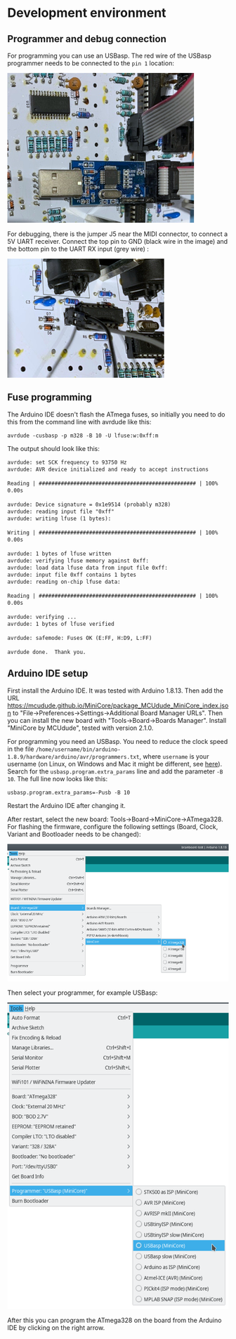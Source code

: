 # Development environment

## Programmer and debug connection

For programming you can use an USBasp. The red wire of the USBasp programmer needs to be connected to the `pin 1` location:

![Programmer](doc/programmer.jpg?raw=true)

For debugging, there is the jumper J5 near the MIDI connector, to connect a 5V UART receiver. Connect the top pin to GND (black wire in the image) and the bottom pin to the UART RX input (grey wire) :

![debug pin](doc/debug-pin.jpg?raw=true)

## Fuse programming

The Arduino IDE doesn't flash the ATmega fuses, so initially you need to do this from the command line with avrdude like this:

```
avrdude -cusbasp -p m328 -B 10 -U lfuse:w:0xff:m
```
The output should look like this:

```
avrdude: set SCK frequency to 93750 Hz
avrdude: AVR device initialized and ready to accept instructions

Reading | ################################################## | 100% 0.00s

avrdude: Device signature = 0x1e9514 (probably m328)
avrdude: reading input file "0xff"
avrdude: writing lfuse (1 bytes):

Writing | ################################################## | 100% 0.00s

avrdude: 1 bytes of lfuse written
avrdude: verifying lfuse memory against 0xff:
avrdude: load data lfuse data from input file 0xff:
avrdude: input file 0xff contains 1 bytes
avrdude: reading on-chip lfuse data:

Reading | ################################################## | 100% 0.00s

avrdude: verifying ...
avrdude: 1 bytes of lfuse verified

avrdude: safemode: Fuses OK (E:FF, H:D9, L:FF)

avrdude done.  Thank you.
```

## Arduino IDE setup

First install the Arduino IDE. It was tested with Arduino 1.8.13. Then add the URL https://mcudude.github.io/MiniCore/package_MCUdude_MiniCore_index.json to "File->Preferences->Settings->Additional Board Manager URLs". Then you can install the new board with "Tools->Board->Boards Manager". Install "MiniCore by MCUdude", tested with version 2.1.0.

For programming you need an USBasp. You need to reduce the clock speed in the file `/home/username/bin/arduino-1.8.9/hardware/arduino/avr/programmers.txt`, where `username` is your username (on Linux, on Windows and Mac it might be different, see [here](https://www.arduino.cc/en/hacking/preferences)). Search for the `usbasp.program.extra_params` line and add the parameter `-B 10`. The full line now looks like this:

```
usbasp.program.extra_params=-Pusb -B 10
```

Restart the Arduino IDE after changing it.

After restart, select the new board: Tools->Board->MiniCore->ATmega328. For flashing the firmware, configure the following settings (Board, Clock, Variant and Bootloader needs to be changed):

![Arduino settings](doc/tools-settings.png?raw=true)

Then select your programmer, for example USBasp:

![Prorgammer settings](doc/programmer-setting.png?raw=true)

After this you can program the ATmega328 on the board from the Arduino IDE by clicking on the right arrow.

